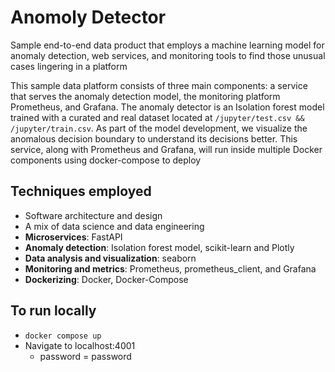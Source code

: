 # Anomoly Detector

Sample end-to-end data product that employs a machine learning model for anomaly detection, web services, and monitoring tools to find those unusual cases lingering in a platform

This sample data platform consists of three main components: a service that serves the anomaly detection model, the monitoring platform Prometheus, and Grafana. The anomaly detector is an Isolation forest model trained with a curated and real dataset located at `/jupyter/test.csv && /jupyter/train.csv`. As part of the model development, we visualize the anomalous decision boundary to understand its decisions better. This service, along with Prometheus and Grafana, will run inside multiple Docker components using docker-compose to deploy

## Techniques employed

- Software architecture and design
- A mix of data science and data engineering
- **Microservices**: FastAPI
- **Anomaly detection**: Isolation forest model, scikit-learn and Plotly
- **Data analysis and visualization**: seaborn
- **Monitoring and metrics**: Prometheus, prometheus_client, and Grafana
- **Dockerizing**: Docker, Docker-Compose

## To run locally

- `docker compose up`
- Navigate to localhost:4001
  - password = password
